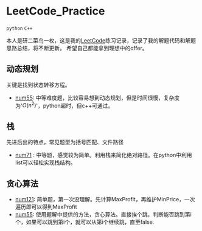 # LeetCode_Practice

`python` `C++`

本人是研二菜鸟一枚，这是我的[LeetCode](https://leetcode-cn.com/ "悬停显示")练习记录，记录了我的解题代码和解题思路总结，将不断更新。
希望自己都能拿到理想中的offer。

## 动态规划

关键是找到状态转移方程。

  * [num55](https://leetcode-cn.com/problems/jump-game/): 中等难度题，比较容易想到动态规划，但是时间很慢，复杂度为'$O(n^2)$'，python超时，但c++可通过。

## 栈
先进后出的特点，常见题型为括号匹配、文件路径
  * [num71](https://leetcode-cn.com/problems/simplify-path/) : 中等题，感觉较为简单。利用栈来简化绝对路径。在python中利用list可以轻松实现栈结构。
  
## 贪心算法
  * [num121](https://leetcode-cn.com/problems/best-time-to-buy-and-sell-stock/): 简单题，第一次没理解。先计算MaxProfit，再维护MinPrice，一次遍历即可以得到MaxProfit
  * [num55](https://leetcode-cn.com/problems/jump-game/): 使用题解中提供的方法，贪心算法。直接挨个跳，判断能否跳到第i个，如果可以跳到第i个，就可以从第i个继续跳，直至false.
